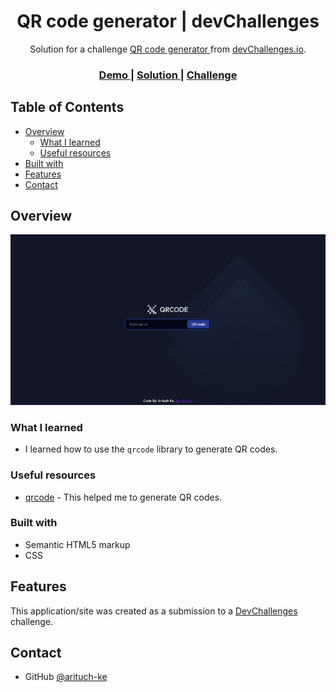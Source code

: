<!-- Please update value in the {}  -->

<h1 align="center">QR code generator | devChallenges</h1>

<div align="center">
   Solution for a challenge <a href="https://devchallenges.io/challenge/qa-code-generator" target="_blank">QR code generator </a> from <a href="http://devchallenges.io" target="_blank">devChallenges.io</a>.
</div>

<div align="center">
  <h3>
    <a href="https://qr-code-generator-master.netlify.app">
      Demo
    </a>
    <span> | </span>
    <a href="{https://your-url-to-the-solution}">
      Solution
    </a>
    <span> | </span>
    <a href="https://devchallenges.io/challenge/qa-code-generator">
      Challenge
    </a>
  </h3>
</div>

<!-- TABLE OF CONTENTS -->

## Table of Contents

- [Overview](#overview)
  - [What I learned](#what-i-learned)
  - [Useful resources](#useful-resources)
- [Built with](#built-with)
- [Features](#features)
- [Contact](#contact)

<!-- OVERVIEW -->

## Overview

![screenshot](https://raw.githubusercontent.com/arituch-ke/qr-code-generator-master/main/resources/demo.png)

### What I learned

- I learned how to use the `qrcode` library to generate QR codes.

### Useful resources

- [qrcode](https://github.com/davidshimjs/qrcodejs?utm_source=cdnjs&utm_medium=cdnjs_link&utm_campaign=cdnjs_library) - This helped me to generate QR codes.

### Built with

- Semantic HTML5 markup
- CSS

## Features

This application/site was created as a submission to a [DevChallenges](https://devchallenges.io/challenges-dashboard) challenge.

## Contact

- GitHub [@arituch-ke](https://github.com/arituch-ke)
